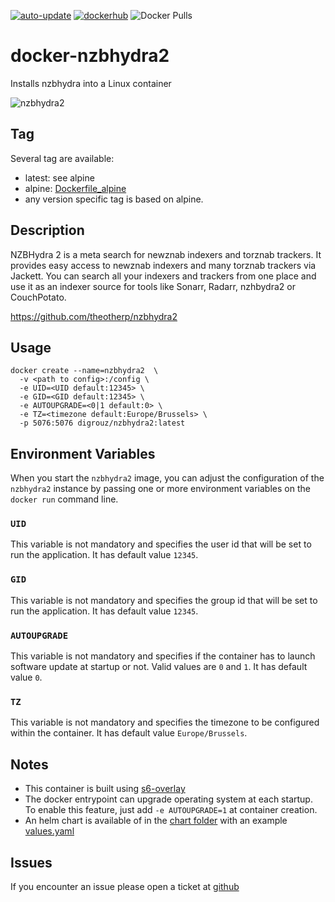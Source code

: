
[![auto-update](https://github.com/digrouz/docker-nzbhydra2/actions/workflows/auto-update.yml/badge.svg)](https://github.com/digrouz/docker-nzbhydra2/actions/workflows/auto-update.yml)
[![dockerhub](https://github.com/digrouz/docker-nzbhydra2/actions/workflows/dockerhub.yml/badge.svg)](https://github.com/digrouz/docker-nzbhydra2/actions/workflows/dockerhub.yml)
![Docker Pulls](https://img.shields.io/docker/pulls/digrouz/nzbhydra2)

# docker-nzbhydra2
Installs nzbhydra into a Linux container

![nzbhydra2](https://github.com/theotherp/nzbhydra2/raw/master/core/ui-src/img/banner-bright.png)

## Tag
Several tag are available:
* latest: see alpine
* alpine: [Dockerfile_alpine](https://github.com/digrouz/docker-nzbhydra2/blob/master/Dockerfile_alpine)
* any version specific tag is based on alpine.

## Description

NZBHydra 2 is a meta search for newznab indexers and torznab trackers. It provides easy access to newznab indexers and many torznab trackers via Jackett. You can search all your indexers and trackers from one place and use it as an indexer source for tools like Sonarr, Radarr, nzhbydra2 or CouchPotato.

https://github.com/theotherp/nzbhydra2

## Usage
    docker create --name=nzbhydra2  \
      -v <path to config>:/config \
      -e UID=<UID default:12345> \
      -e GID=<GID default:12345> \
      -e AUTOUPGRADE=<0|1 default:0> \
      -e TZ=<timezone default:Europe/Brussels> \
      -p 5076:5076 digrouz/nzbhydra2:latest

## Environment Variables

When you start the `nzbhydra2` image, you can adjust the configuration of the `nzbhydra2` instance by passing one or more environment variables on the `docker run` command line.

### `UID`

This variable is not mandatory and specifies the user id that will be set to run the application. It has default value `12345`.

### `GID`

This variable is not mandatory and specifies the group id that will be set to run the application. It has default value `12345`.

### `AUTOUPGRADE`

This variable is not mandatory and specifies if the container has to launch software update at startup or not. Valid values are `0` and `1`. It has default value `0`.

### `TZ`

This variable is not mandatory and specifies the timezone to be configured within the container. It has default value `Europe/Brussels`.

## Notes

* This container is built using [s6-overlay](https://github.com/just-containers/s6-overlay)
* The docker entrypoint can upgrade operating system at each startup. To enable this feature, just add `-e AUTOUPGRADE=1` at container creation.
* An helm chart is available of in the [chart folder](https://github.com/digrouz/docker-nzhbydra2/tree/master/chart) with an example [values.yaml](https://github.com/digrouz/docker-nzhbydra2/tree/master/chart/values.yaml)

## Issues

If you encounter an issue please open a ticket at [github](https://github.com/digrouz/docker-nzbhydra2/issues)
